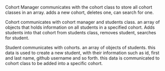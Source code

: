 Cohort Manager 
communicates with the cohort class to store all cohort classes in an array. adds a new cohort, deletes one, can search for one. 

Cohort
communicates with cohort manager and students class. an array of objects that holds information on all students in a specified cohort. Adds students into that cohort from students class, removes student, searches for student.

Student 
communicates with cohorts. an array of objects of students. this data is used to create a new student, with their information such as id, first and last name, github username and so forth. this data is communicated to cohort class to be added into a specific cohort.